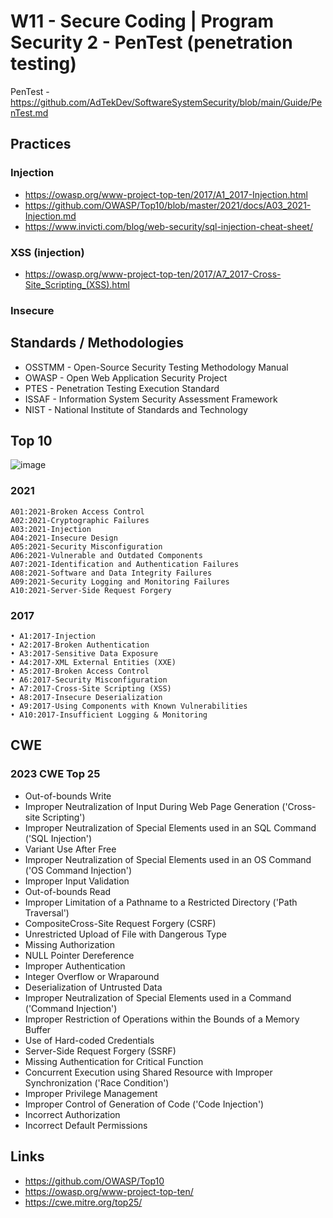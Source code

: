 
# W11  - Secure Coding | Program Security 2 - PenTest (penetration testing)

PenTest - https://github.com/AdTekDev/SoftwareSystemSecurity/blob/main/Guide/PenTest.md  

## Practices

### Injection
- https://owasp.org/www-project-top-ten/2017/A1_2017-Injection.html
- https://github.com/OWASP/Top10/blob/master/2021/docs/A03_2021-Injection.md
- https://www.invicti.com/blog/web-security/sql-injection-cheat-sheet/
  
### XSS (injection)
- https://owasp.org/www-project-top-ten/2017/A7_2017-Cross-Site_Scripting_(XSS).html
  
### Insecure


## Standards / Methodologies

- OSSTMM - Open-Source Security Testing Methodology Manual
- OWASP - Open Web Application Security Project
- PTES - Penetration Testing Execution Standard
- ISSAF - Information System Security Assessment Framework
- NIST - National Institute of Standards and Technology

## Top 10
![image](https://github.com/user-attachments/assets/7757e2be-ca2c-4b62-9640-fe11ab4b6aed)

### 2021
```
A01:2021-Broken Access Control
A02:2021-Cryptographic Failures
A03:2021-Injection
A04:2021-Insecure Design
A05:2021-Security Misconfiguration
A06:2021-Vulnerable and Outdated Components
A07:2021-Identification and Authentication Failures
A08:2021-Software and Data Integrity Failures
A09:2021-Security Logging and Monitoring Failures
A10:2021-Server-Side Request Forgery
```

### 2017
```
• A1:2017-Injection
• A2:2017-Broken Authentication
• A3:2017-Sensitive Data Exposure
• A4:2017-XML External Entities (XXE)
• A5:2017-Broken Access Control
• A6:2017-Security Misconfiguration
• A7:2017-Cross-Site Scripting (XSS)
• A8:2017-Insecure Deserialization
• A9:2017-Using Components with Known Vulnerabilities
• A10:2017-Insufficient Logging & Monitoring
```

## CWE 

### 2023 CWE Top 25 

* Out-of-bounds Write
* Improper Neutralization of Input During Web Page Generation ('Cross-site Scripting')
* Improper Neutralization of Special Elements used in an SQL Command ('SQL Injection')
* Variant Use After Free
* Improper Neutralization of Special Elements used in an OS Command ('OS Command Injection')
* Improper Input Validation 
* Out-of-bounds Read 
* Improper Limitation of a Pathname to a Restricted Directory ('Path Traversal') 
* CompositeCross-Site Request Forgery (CSRF) 
* Unrestricted Upload of File with Dangerous Type
* Missing Authorization 
* NULL Pointer Dereference 
* Improper Authentication 
* Integer Overflow or Wraparound 
* Deserialization of Untrusted Data 
* Improper Neutralization of Special Elements used in a Command ('Command Injection') 
* Improper Restriction of Operations within the Bounds of a Memory Buffer 
* Use of Hard-coded Credentials 
* Server-Side Request Forgery (SSRF) 
* Missing Authentication for Critical Function 
* Concurrent Execution using Shared Resource with Improper Synchronization ('Race Condition') 
* Improper Privilege Management 
* Improper Control of Generation of Code ('Code Injection') 
* Incorrect Authorization 
* Incorrect Default Permissions 

## Links
- https://github.com/OWASP/Top10
- https://owasp.org/www-project-top-ten/
- https://cwe.mitre.org/top25/
